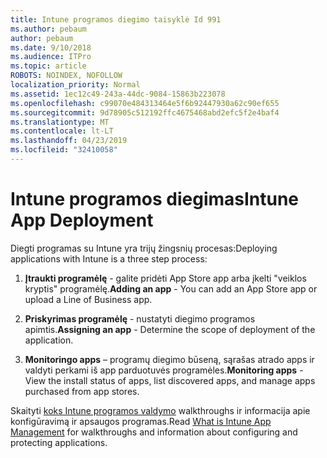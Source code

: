 ```yaml
---
title: Intune programos diegimo taisyklė Id 991
ms.author: pebaum
author: pebaum
ms.date: 9/10/2018
ms.audience: ITPro
ms.topic: article
ROBOTS: NOINDEX, NOFOLLOW
localization_priority: Normal
ms.assetid: 1ec12c49-243a-44dc-9084-15863b223078
ms.openlocfilehash: c99070e484313464e5f6b92447930a62c90ef655
ms.sourcegitcommit: 9d78905c512192ffc4675468abd2efc5f2e4baf4
ms.translationtype: MT
ms.contentlocale: lt-LT
ms.lasthandoff: 04/23/2019
ms.locfileid: "32410058"
---
```

# <a name="intune-app-deployment"></a><span data-ttu-id="cd3b9-102">Intune programos diegimas</span><span class="sxs-lookup"><span data-stu-id="cd3b9-102">Intune App Deployment</span></span>

<span data-ttu-id="cd3b9-103">Diegti programas su Intune yra trijų žingsnių procesas:</span><span class="sxs-lookup"><span data-stu-id="cd3b9-103">Deploying applications with Intune is a three step process:</span></span>
  
1. <span data-ttu-id="cd3b9-104">**Įtraukti programėlę** - galite pridėti App Store app arba įkelti "veiklos kryptis" programėlę.</span><span class="sxs-lookup"><span data-stu-id="cd3b9-104">**Adding an app** - You can add an App Store app or upload a Line of Business app.</span></span> 
    
2. <span data-ttu-id="cd3b9-105">**Priskyrimas programėlę** - nustatyti diegimo programos apimtis.</span><span class="sxs-lookup"><span data-stu-id="cd3b9-105">**Assigning an app** - Determine the scope of deployment of the application.</span></span> 
    
3. <span data-ttu-id="cd3b9-106">**Monitoringo apps** – programų diegimo būseną, sąrašas atrado apps ir valdyti perkami iš app parduotuvės programėles.</span><span class="sxs-lookup"><span data-stu-id="cd3b9-106">**Monitoring apps** - View the install status of apps, list discovered apps, and manage apps purchased from app stores.</span></span> 
    
<span data-ttu-id="cd3b9-107">Skaityti [koks Intune programos valdymo](https://docs.microsoft.com/intune/app-management) walkthroughs ir informacija apie konfigūravimą ir apsaugos programas.</span><span class="sxs-lookup"><span data-stu-id="cd3b9-107">Read [What is Intune App Management](https://docs.microsoft.com/intune/app-management) for walkthroughs and information about configuring and protecting applications.</span></span> 
  


